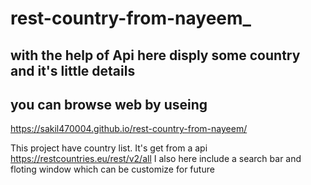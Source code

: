 # rest-country-from-nayeem_
## with the help of Api here disply some country and it's little details
## you can browse web by useing 
https://sakil470004.github.io/rest-country-from-nayeem/

This project have country list. It's get from a api https://restcountries.eu/rest/v2/all
I also here include a search bar and floting window which can be customize for future